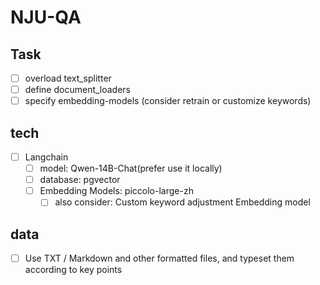 # NJU-QA

## Task

- [ ] overload text_splitter
- [ ] define document_loaders
- [ ] specify embedding-models (consider retrain or customize keywords)

## tech

- [ ] Langchain
  - [ ] model: Qwen-14B-Chat(prefer use it locally)
  - [ ] database: pgvector
  - [ ] Embedding Models: piccolo-large-zh
    - [ ] also consider: Custom keyword adjustment Embedding model

## data

- [ ] Use TXT / Markdown and other formatted files, and typeset them according to key points
